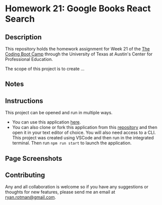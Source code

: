 # Homework 21: Google Books React Search

## Description
This repository holds the homework assignment for Week 21 of the [The Coding Boot Camp](https://techbootcamps.utexas.edu/coding/) through the University of Texas at Austin's Center for Professional Education.

The scope of this project is to create ...

## Notes


## Instructions
This project can be opened and run in multiple ways.
- You can use this application [here](https://rr-google-books-search.herokuapp.com/).
- You can also clone or fork this application from this [repository](https://github.com/ryanrotman/homework-21-google-books-react-search) and then open it in your text editor of choice. You will also need access to a CLI. This project was created using VSCode and then run in the integrated terminal. Then run ```npm run start``` to launch the application.

## Page Screenshots


## Contributing
Any and all collaboration is welcome so if you have any suggestions or thoughts for new features, please send me an email at ryan.rotman@gmail.com.